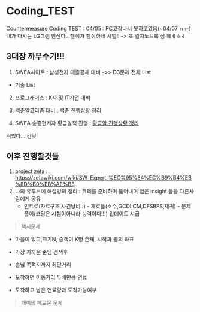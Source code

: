 # Coding_TEST
Countermeasure Coding TEST : 04/05 : PC고장나서 못하고있음(~04/07 ㅠㅠ) 내가 다시는 LG그램 안산다.. 헬쥐가 헬쥐하네 시벌!! -> 또 엘지노트북 삼 헤ㅔㅎㅎ


## 3대장 까부수기!!!

1. SWEA사이트 : 삼성전자 대졸공채 대비 ->> D3문제 전체 List
 - 기출 List

2. 프로그래머스 : K사 및 IT기업 대비

3. 백준알고리즘 대비 : [백준 진행상황 정리](https://github.com/d-h-k/Coding_TEST/blob/master/BEAK/Readme_BEAKJ.md)

4. SWEA 송종현저자 황금알책 진행 : [황금알 진행상황 정리]()

쉬었다...
간닷
## 이후 진행할것들
 1. project zeta : https://zetawiki.com/wiki/SW_Expert_%EC%95%84%EC%B9%B4%EB%8D%B0%EB%AF%B8
 2. 나의 유투브에 해설강의 정리 : 코테를 준비하며 뚫어내며 얻은 insight 들을 다른사람에게 공유
      - 인트로(자료구조 사긴낭비..) - 재료들(소수,GCDLCM,DFSBFS,재귀) - 문제풀이(코딩은 시험이아니라 능력이다!!!)
업데이트 시급


> 택시문제
  - 마을이 있고,크기N, 승객이 K명 존재, 시작과 끝의 좌표
  - 가장 가까운 손님 검색후
  - 손님 목적지까지 최단거리
  - 도착하면 이동거리 두배만큼 연료

  - 도착하고 남은 연료량과 도착가능여부
> 개미의 페로몬 문제
